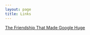 ```yaml
---
layout: page
title: Links
---
```


[The Friendship That Made Google Huge](https://www.newyorker.com/magazine/2018/12/10/the-friendship-that-made-google-huge)
